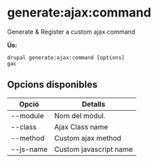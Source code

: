 # generate:ajax:command
Generate & Register a custom ajax command

**Ús:**
```
drupal generate:ajax:command [options]
gac
```

## Opcions disponibles
Opció | Detalls
-------|-------------
--module | Nom del mòdul.
--class | Ajax Class name
--method | Custom ajax method
--js-name | Custom javascript name
